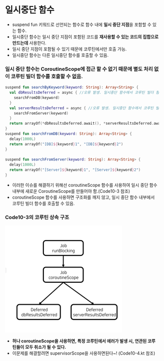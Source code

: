 # 일시중단 함수
- suspend fun 키워드로 선언되는 함수로 함수 내에 **일시 중단 지점**을 포함할 수 있는 함수.
- 일시중단 함수는 일시 중단 지점이 포함된 코드를 **재사용할 수 있는 코드의 집합으로 만드는데** 사용한다.
- 일시 중단 지점이 포함될 수 있기 때문에 코루틴에서만 호출 가능.
- 일시중단 함수는 다른 일시중단 함수를 호출할 수 있음.
### 일시 중단 함수는 CoroutineScope에 접근 할 수 없기 때문에 별도 처리 없이 코루틴 빌더 함수를 호출할 수 없음.
```kotlin
suspend fun searchByKeyword(keyword: String): Array<String> {
  val dbResultsDeferred = async { //오류 발생. 일시중단 함수에서 코루틴 빌더 함수를 호출할 수 없음.
    searchFromDB(keyword)
  }
  val serverResultsDeferred = async { //오류 발생. 일시중단 함수에서 코루틴 빌더 함수를 호출할 수 없음.
    searchFromServer(keyword)
  }
  return arrayOf(*dbResultsDeferred.await(), *serverResultsDeferred.await())
}
suspend fun searchFromDB(keyword: String): Array<String> {
  delay(1000L)
  return arrayOf("[DB]${keyword}1", "[DB]${keyword}2")
}

suspend fun searchFromServer(keyword: String): Array<String> {
  delay(1000L)
  return arrayOf("[Server]${keyword}1", "[Server]${keyword}2")
}
```
- 이러한 이슈를 해결하기 위해선 coroutineScope 함수를 사용하여 일시 중단 함수 내부에 새로운 CoroutineScope를 만들어야 함.(Code10-3 참조)
- coroutineScope 함수를 사용하면 구조화를 깨지 않고, 일시 중단 함수 내부에서 코루틴 빌더 함수를 호출할 수 있음.
### Code10-3의 코루틴 상속 구조
![img.png](image/s10_1.png)  
- **허나 coroutineScope을 사용하면, 특정 코루틴에서 에러가 발생 시, 연관된 코루틴들이 모두 취소가 될 수 있다.**  
- 이문제를 해결할려면 supervisorScope을 사용하면된다~! (Code10-4.kt 참조)
